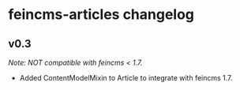 # feincms-articles changelog

## v0.3

*Note: NOT compatible with feincms < 1.7.*

* Added ContentModelMixin to Article to integrate with feincms 1.7.
